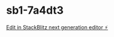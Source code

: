 # sb1-7a4dt3

[Edit in StackBlitz next generation editor ⚡️](https://stackblitz.com/~/github.com/linuxstring/sb1-7a4dt3)